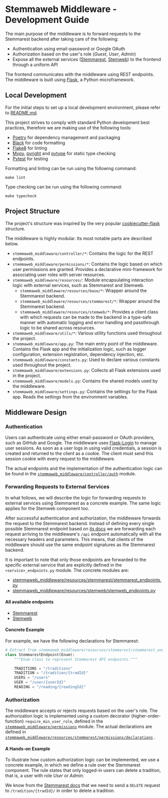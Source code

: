 # Stemmaweb Middleware - Development Guide

The main purpose of the middleware is to forward requests to the Stemmarest backend after taking care of the following:

- Authentication using email-password or Google OAuth
- Authorization based on the user's role (*Guest*, *User*, *Admin*)
- Expose all the external
  services ([Stemmarest](http://dhuniwien.github.io/tradition_repo/), [Stemweb](https://github.com/DHUniWien/Stemweb))
  to the frontend through a uniform API

The frontend communicates with the middleware using REST endpoints. The middleware is built
using [Flask](http://flask.pocoo.org/), a Python microframework.

## Local Development

For the initial steps to set up a local development environment, please refer to [README.md](./README.md).

This project strives to comply with standard Python development best practices, therefore we are making use of the
following tools:

- [Poetry](https://python-poetry.org/) for dependency management and packaging
- [Black](https://github.com/psf/black) for code formatting
- [Flake8](https://flake8.pycqa.org/en/latest/) for linting
- [Mypy](http://mypy-lang.org/), [pyright](https://github.com/microsoft/pyright)
  and [pytype](https://google.github.io/pytype/) for static type checking
- [Pytest](https://docs.pytest.org/en/latest/) for testing

Formatting and linting can be run using the following command:

```shell
make lint
```

Type checking can be run using the following command:

```shell
make typecheck
```

## Project Structure

The project's structure was inspired by the very
popular [cookiecutter-flask](https://github.com/cookiecutter-flask/cookiecutter-flask/tree/master/%7B%7Bcookiecutter.app_name%7D%7D/%7B%7Bcookiecutter.app_name%7D%7D)
structure.

The middleware is highly modular. Its most notable parts are described below.

- `stemmaweb_middleware/controller/*`: Contains the logic for the REST endpoints.
- `stemmaweb_middleware/permissions/*`: Contains the logic based on which user permissions are granted. Provides a
  declarative mini-framework for associating user roles with server resources.
- `stemmaweb_middleware/resources/`: Module encapsulating interaction logic with external services, such as Stemmarest
  and Stemweb.
    - `stemmaweb_middleware/resources/base/*`: Wrapper around the Stemmarest backend.
    - `stemmaweb_middleware/resources/stemmarest/*`: Wrapper around the Stemmarest backend.
    - `stemmaweb_middleware/resources/stemweb/*`: Provides a client class with which requests can be made to the backend
      in a type-safe manner with automatic logging and error handling and passthrough logic to be shared across
      resources.
- `stemmaweb_middleware/utils/*`: Various utility functions used throughout the project.
- `stemmaweb_middleware/app.py`: The main entry point of the middleware. Contains the Flask app and the
  initialization logic, such as logger configuration, extension registration, dependency injection, etc.
- `stemmaweb_middleware/constants.py`: Used to declare various constants used throughout the project.
- `stemmaweb_middleware/extensions.py`: Collects all Flask extensions used in the project.
- `stemmaweb_middleware/models.py`: Contains the shared models used by the middleware.
- `stemmaweb_middleware/settings.py`: Contains the settings for the Flask app. Reads the settings from the
  environment variables.

## Middleware Design

### Authentication

Users can authenticate using either email-password or OAuth providers, such as GitHub and Google. The middleware
uses [Flask-Login](https://flask-login.readthedocs.io/en/latest/) to manage user sessions. As soon as a user logs in
using valid credentials, a session is created and returned to the client as a cookie. The client must send this session
cookie with every request to the middleware.

The actual endpoints and the implementation of the authentication logic can be found
in the [`stemmaweb_middleware/controller/auth`](./stemmaweb_middleware/controller/auth) module.

### Forwarding Requests to External Services

In what follows, we will describe the logic for forwarding requests to external services using Stemmarest as a concrete
example. The same logic applies for the Stemweb component too.

After successful authentication and authorization, the middleware forwards the request to the Stemmarest backend.
Instead of defining every single possible Stemmarest endpoint based
on [its docs](https://dhuniwien.github.io/tradition_repo) we are forwarding each request arriving to the
middleware's `/api` endpoint automatically with all the necessary headers and parameters. This means, that clients of
the middleware should use the same endpoint signatures as the Stemmarest backend.

It is important to note that only those endpoints are forwarded to the specific external service that are explicitly
defined in the `<service>_endpoints.py` module. The concrete modules are:

- [stemmaweb_middleware/resources/stemmarest/stemmarest_endpoints.py](stemmaweb_middleware/resources/stemmarest/stemmarest_endpoints.py)
- [stemmaweb_middleware/resources/stemweb/stemweb_endpoints.py](stemmaweb_middleware/resources/stemweb/stemweb_endpoints.py)

#### All available endpoints

- [Stemmarest](https://dhuniwien.github.io/tradition_repo/)
- [Stemweb](https://github.com/tla/stemmaweb/issues/103#issuecomment-1416056239)

#### Concrete Example

For example, we have the following declarations for Stemmarest:

```python
# Extract from stemmaweb_middleware/resources/stemmarest/stemmarest_endpoints.py
class StemmarestEndpoint(Enum):
    """Enum class to represent Stemmarest API endpoints."""

    TRADITIONS = "/traditions"
    TRADITION = "/tradition/{tradId}"
    USERS = "/users"
    USER = "/user/{userId}"
    READING = "/reading/{readingId}"
```

### Authorization

The middleware accepts or rejects requests based on the user's role. The authorization logic is implemented using
a custom decorator (higher-order-function) `require_min_user_role`, defined in
the [`stemmaweb_middleware/permissions`](./stemmaweb_middleware/permissions) module. The actual declarations are defined
in [`stemmaweb_middleware/resources/stemmarest/permissions/declarations`](stemmaweb_middleware/resources/stemmarest/permissions/declarations)
.

#### A Hands-on Example

To illustrate how custom authorization logic can be implemented, we use a concrete example, in which we define a rule
over the Stemmarest component. The rule states that only logged-in users can delete a tradition, that is, a user with
role *User* or *Admin*.

We know from the [Stemmarest docs](https://dhuniwien.github.io/tradition_repo/) that we need to send a `DELETE` request
to `/tradition/{tradId}/` in order to delete a tradition. 